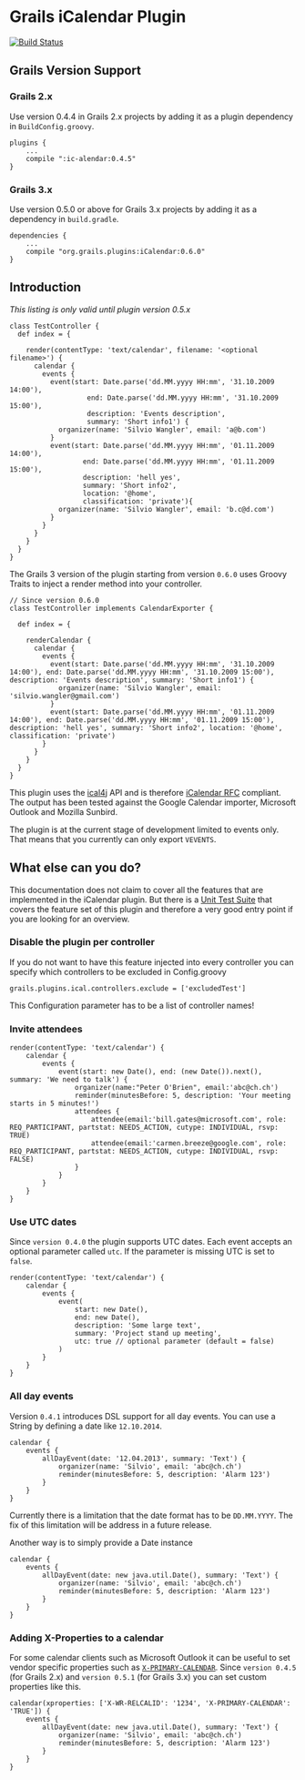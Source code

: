 # Grails iCalendar Plugin
[![Build Status](https://travis-ci.org/saw303/grails-ic-alender.svg?branch=master)](https://travis-ci.org/saw303/grails-ic-alender)

## Grails Version Support
### Grails 2.x
Use version 0.4.4 in Grails 2.x projects by adding it as a plugin dependency in `BuildConfig.groovy`.

    plugins {
        ...
        compile ":ic-alendar:0.4.5"
    }
    
### Grails 3.x
Use version 0.5.0 or above for Grails 3.x projects by adding it as a dependency in `build.gradle`.

    dependencies {
        ...
        compile "org.grails.plugins:iCalendar:0.6.0"
    }

## Introduction

_This listing is only valid until plugin version 0.5.x_

    class TestController {
      def index = {

        render(contentType: 'text/calendar', filename: '<optional filename>') {
          calendar {
            events {
              event(start: Date.parse('dd.MM.yyyy HH:mm', '31.10.2009 14:00'),
                       end: Date.parse('dd.MM.yyyy HH:mm', '31.10.2009 15:00'),
                       description: 'Events description',
                       summary: 'Short info1') {
                organizer(name: 'Silvio Wangler', email: 'a@b.com')
              }
              event(start: Date.parse('dd.MM.yyyy HH:mm', '01.11.2009 14:00'),
                      end: Date.parse('dd.MM.yyyy HH:mm', '01.11.2009 15:00'),
                      description: 'hell yes',
                      summary: 'Short info2',
                      location: '@home',
                      classification: 'private'){
                organizer(name: 'Silvio Wangler', email: 'b.c@d.com')
              }
            }
          }
        }
      }
    }

The Grails 3 version of the plugin starting from version `0.6.0` uses Groovy Traits to inject a render method into your controller.

````
// Since version 0.6.0
class TestController implements CalendarExporter {

  def index = {

    renderCalendar {
      calendar {
        events {
          event(start: Date.parse('dd.MM.yyyy HH:mm', '31.10.2009 14:00'), end: Date.parse('dd.MM.yyyy HH:mm', '31.10.2009 15:00'), description: 'Events description', summary: 'Short info1') {
            organizer(name: 'Silvio Wangler', email: 'silvio.wangler@gmail.com')
          }
          event(start: Date.parse('dd.MM.yyyy HH:mm', '01.11.2009 14:00'), end: Date.parse('dd.MM.yyyy HH:mm', '01.11.2009 15:00'), description: 'hell yes', summary: 'Short info2', location: '@home', classification: 'private')
        }
      }
    }
  }
}
````

This plugin uses the [ical4j][ical4j] API and is therefore [iCalendar RFC](https://tools.ietf.org/html/rfc5545) compliant. The output has been tested against the Google Calendar importer, Microsoft Outlook and Mozilla Sunbird.

The plugin is at the current stage of development limited to events only. That means that you currently can only export `VEVENTS`.

## What else can you do?

This documentation does not claim to cover all the features that are implemented in the iCalendar plugin.
But there is a [Unit Test Suite][unittest] that covers the feature set of this plugin and therefore a very good entry point if you
are looking for an overview.


### Disable the plugin per controller

If you do not want to have this feature injected into every controller you can specify which controllers to be excluded in Config.groovy

    grails.plugins.ical.controllers.exclude = ['excludedTest']

This Configuration parameter has to be a list of controller names!

### Invite attendees

    render(contentType: 'text/calendar') {
        calendar {
            events {
                event(start: new Date(), end: (new Date()).next(), summary: 'We need to talk') {
                    organizer(name:"Peter O'Brien", email:'abc@ch.ch')
                    reminder(minutesBefore: 5, description: 'Your meeting starts in 5 minutes!')
                    attendees {
                        attendee(email:'bill.gates@microsoft.com', role: REQ_PARTICIPANT, partstat: NEEDS_ACTION, cutype: INDIVIDUAL, rsvp: TRUE)
                        attendee(email:'carmen.breeze@google.com', role: REQ_PARTICIPANT, partstat: NEEDS_ACTION, cutype: INDIVIDUAL, rsvp: FALSE)
                    }
                }
            }
        }
    }
    
### Use UTC dates

Since `version 0.4.0` the plugin supports UTC dates. Each event accepts an optional parameter called `utc`. If the parameter is missing
UTC is set to `false`.

    render(contentType: 'text/calendar') {
        calendar {
            events {
                event(
                    start: new Date(), 
                    end: new Date(), 
                    description: 'Some large text', 
                    summary: 'Project stand up meeting', 
                    utc: true // optional parameter (default = false)
                )
            }
        }
    }

[ical4j]: http://wiki.modularity.net.au/ical4j/index.php?title=Main_Page
[unittest]: https://github.com/saw303/grails-ic-alender/blob/master/test/unit/BuilderTests.groovy

### All day events

Version `0.4.1` introduces DSL support for all day events. You can use a String by defining a date like `12.10.2014`.


    calendar {
        events {
            allDayEvent(date: '12.04.2013', summary: 'Text') {
                organizer(name: 'Silvio', email: 'abc@ch.ch')
                reminder(minutesBefore: 5, description: 'Alarm 123')
            }
        }
    }

Currently there is a limitation that the date format has to be `DD.MM.YYYY`. The fix of this limitation will be address in a future release.

Another way is to simply provide a Date instance

    calendar {
        events {
            allDayEvent(date: new java.util.Date(), summary: 'Text') {
                organizer(name: 'Silvio', email: 'abc@ch.ch')
                reminder(minutesBefore: 5, description: 'Alarm 123')
            }
        }
    }

### Adding X-Properties to a calendar

For some calendar clients such as Microsoft Outlook it can be useful to set vendor specific properties such as [`X-PRIMARY-CALENDAR`](https://msdn.microsoft.com/en-us/library/ee219226(v=exchg.80).aspx).
Since `version 0.4.5` (for Grails 2.x) and `version 0.5.1` (for Grails 3.x) you can set custom properties like this.

    calendar(xproperties: ['X-WR-RELCALID': '1234', 'X-PRIMARY-CALENDAR': 'TRUE']) {
        events {
            allDayEvent(date: new java.util.Date(), summary: 'Text') {
                organizer(name: 'Silvio', email: 'abc@ch.ch')
                reminder(minutesBefore: 5, description: 'Alarm 123')
            }
        }
    }